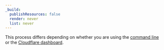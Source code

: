 ```yaml
---
_build:
  publishResources: false
  render: never
  list: never
---
```


This process differs depending on whether you are using the [command line](/cloudflare-one/connections/connect-apps/install-and-setup/tunnel-guide/local/) or the [Cloudflare dashboard](/cloudflare-one/connections/connect-apps/install-and-setup/tunnel-guide/remote/).